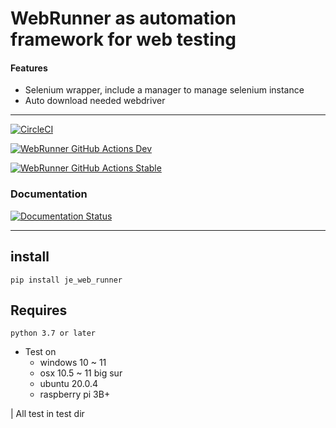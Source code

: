 # WebRunner as automation framework for web testing

#### Features

* Selenium wrapper, include a manager to manage selenium instance
* Auto download needed webdriver
---

[![CircleCI](https://circleci.com/gh/JE-Chen/WebRunner/tree/main.svg?style=svg)](https://circleci.com/gh/JE-Chen/WebRunner/tree/main)

[![WebRunner GitHub Actions Dev](https://github.com/JE-Chen/WebRunner/actions/workflows/webrunner-github-actions_dev.yml/badge.svg)](https://github.com/JE-Chen/WebRunner/actions/workflows/webrunner-github-actions_dev.yml)

[![WebRunner GitHub Actions Stable](https://github.com/JE-Chen/WebRunner/actions/workflows/webrunner-github-actions_stable.yml/badge.svg)](https://github.com/JE-Chen/WebRunner/actions/workflows/webrunner-github-actions_stable.yml)

### Documentation

[![Documentation Status](https://readthedocs.org/projects/webrunner-dev/badge/?version=latest)](https://webrunner-dev.readthedocs.io/en/latest/?badge=latest)

---

## install

```
pip install je_web_runner
```

## Requires

```
python 3.7 or later
```

* Test on
    * windows 10 ~ 11
    * osx 10.5 ~ 11 big sur
    * ubuntu 20.0.4
    * raspberry pi 3B+

| All test in test dir